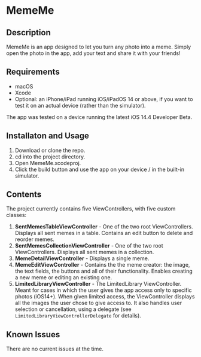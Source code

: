 #  MemeMe

## Description

MemeMe is an app designed to let you turn any photo into a meme. Simply open the photo in the app, add your text and share it with your friends!

## Requirements

- macOS
- Xcode
- Optional: an iPhone/iPad running iOS/iPadOS 14 or above, if you want to test it on an actual device (rather than the simulator).

The app was tested on a device running the latest iOS 14.4 Developer Beta.

## Installaton and Usage

1. Download or clone the repo.
2. cd into the project directory.
3. Open MemeMe.xcodeproj.
4. Click the build button and use the app on your device / in the built-in simulator.

## Contents

The project currently contains five ViewControllers, with five custom classes:

1. **SentMemesTableViewController** - One of the two root ViewControllers. Displays all sent memes in a table. Contains an edit button to delete and reorder memes.
2. **SentMemesCollectionViewController** - One of the two root ViewControllers. Displays all sent memes in a collection.
3. **MemeDetailViewController** - Displays a single meme. 
4. **MemeEditViewController** - Contains the the meme creator: the image, the text fields, the buttons and all of their functionality. Enables creating a new meme or editing an existing one.
5. **LimitedLibraryViewController** - The LimitedLibrary ViewController. Meant for cases in which the user gives the app access only to specific photos (iOS14+). When given limited access, the ViewController displays all the images the user chose to give access to. It also handles user selection or cancellation, using a delegate (see `LimitedLibraryViewControllerDelegate` for details).

## Known Issues

There are no current issues at the time.


